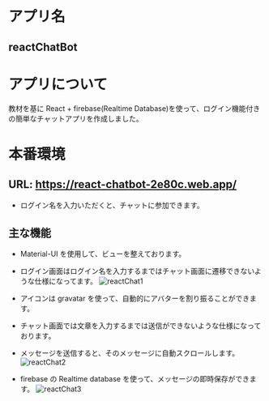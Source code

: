 # アプリ名

## reactChatBot

# アプリについて

教材を基に React + firebase(Realtime Database)を使って、ログイン機能付きの簡単なチャットアプリを作成しました。

# 本番環境

## URL: https://react-chatbot-2e80c.web.app/

- ログイン名を入力いただくと、チャットに参加できます。

## 主な機能

- Material-UI を使用して、ビューを整えております。
- ログイン画面はログイン名を入力するまではチャット画面に遷移できないような仕様になってます。
  ![reactChat1](https://user-images.githubusercontent.com/66346042/98224042-52d24700-1f96-11eb-9cad-61f56adde527.gif)

- アイコンは gravatar を使って、自動的にアバターを割り振ることができます。
- チャット画面では文章を入力するまでは送信ができないような仕様になっております。
- メッセージを送信すると、そのメッセージに自動スクロールします。
  ![reactChat2](https://user-images.githubusercontent.com/66346042/98224109-6b426180-1f96-11eb-9e41-0ff348f1ae5d.gif)

- firebase の Realtime database を使って、メッセージの即時保存ができます。
  ![reactChat3](https://user-images.githubusercontent.com/66346042/98224166-7f865e80-1f96-11eb-886e-38d0d0de58a4.gif)
